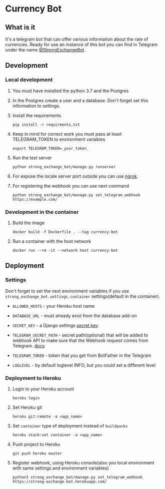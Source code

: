 # Currency Bot

## What is it

It's a telegram bot that can offer various information about the rate of currencies.
Ready for use an instance of this bot you can find in Telegram under the name [@StrongExchangeBot](https://t.me/StrongExchangeBot).

## Development

### Local development

1. You must have installed the python 3.7 and the Postgres

2. In the Postgres create a user and a database. Don't forget set this information to settings.

3. Install the requirements

   `pip install -r requirments.txt`

4. Keep in mind for correct work you must pass at least TELEGRAM_TOKEN to environment variables

   `export TELEGRAM_TOKEN=_your_token_`

5. Run the test server

   `python strong_exchange_bot/manage.py runserver`

6. For expose the locale server port outside you can use [ngrok](https://ngrok.com/).

7. For registering the webhook you can use next command

   `python strong_exchange_bot/manage.py set_telegram_webhook https://example.com/`

### Development in the container

1. Build the image

   `docker build -f Dockerfile . --tag currency-bot`

2. Run a container with the host network

   `docker run --rm -it --network host currency-bot`

## Deployment

### Settings

Don't forget to set the next environment variables if you use `strong_exchange_bot.settings.container` settings(default in the container).

* `ALLOWED_HOSTS` - your Heroku host name

* `DATABASE_URL` - must already exist from the database add-on

* `SECRET_KEY` - a Django settings [secret key](https://docs.djangoproject.com/en/3.0/ref/settings/#secret-key)

* `TELEGRAM_SECRET_PATH` - secret path(optional) that will be added to webhook API to make sure that the Webhook request comes from Telegram. [docs](https://core.telegram.org/bots/api#setwebhook)

* `TELEGRAM_TOKEN` - token that you get from BotFather in the Telegram

* `LOGLEVEL` - by default loglevel INFO, but you could set a different level

### Deployment to Heroku

1. Login to your Heroku account

   `heroku login`

2. Set Heroku git

   `heroku git:remote -a <app_name>`

3. Set `container` type of deployment instead of `buildpacks`

   `heroku stack:set container -a <app_name>`

4. Push project to Heroku

   `git push heroku master`

5. Register webhook, using Heroku console(also you local environment with same settings and environment variables)

   `python3 strong_exchange_bot/manage.py set_telegram_webhook https://strong-exchange-bot.herokuapp.com/`
